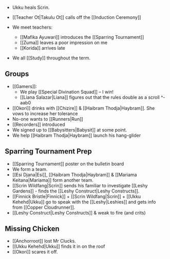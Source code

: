  * Ukku heals Scrin.
* [[Teacher Ot|Takulu Ot]] calls off the [[Induction Ceremony]]
* We meet teachers:
	* [[Mafika Ayuwari]] introduces the [[Sparring Tournament]] 
	* [[Zuma]] leaves a poor impression on me
	* [[Korida]] arrives late

* We all [[Study]] throughout the term.

## Groups
* [[Gamers]]:
	* We play [[Special Divination Squad]] – I win!
	* [[Liana Salazar|Liana]] figures out that the rules double as a scroll ^-aab0
* [[Okori]] drinks with [[Chizire]] & [[Haibram Thodja|Haybram]]. She vows to increase her tolerance
*  No-one wants to [[Runners|Run]]
*  [[Recorders]] introduced
* We signed up to [[Babysitters|Babysit]] at some point.
* We help [[Haibram Thodja|Haybram]] launch his hang-glider

## Sparring Tournament Prep
* [[Sparring Tournament]] poster on the bulletin board
* We form a team.
* [[Esi Djana|Esi]], [[Haibram Thodja|Haybram]] & [[Mariama Keitana|Mariama]] form another team.
* [[Scrin Wildfang|Scrin]] sends his familiar to investigate [[Leshy Gardens]] - finds the [[Leshy Construct|Leshy Constructs]].
* [[Finnick Bristle|Finnick]] + [[Scrin Wildfang|Scrin]] + [[Ukku Kehehd|Ukku]]  go to speak with the [[Leshy|Leshies]] and gets info from [[Copper Cloudrunner]].
* [[Leshy Construct|Leshy Constructs]] & weak to fire (and crits)

## Missing Chicken
* [[Anchorroot]] lost Mr Clucks.
* [[Ukku Kehehd|Ukku]] finds it in on the roof
* [[Okori]] scares it off.

